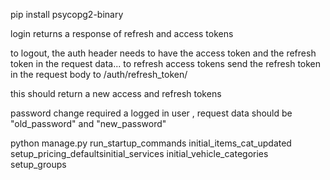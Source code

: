 pip install psycopg2-binary

login returns a response of 
refresh and access tokens 

to logout, the auth header needs to have the access token and the refresh token in the request data...
to refresh access tokens send the refresh token in the request body to 
/auth/refresh_token/

this should return a new access and refresh tokens

password change required a logged in user , request data should be "old_password" and "new_password"

python manage.py run_startup_commands initial_items_cat_updated setup_pricing_defaultsinitial_services initial_vehicle_categories setup_groups